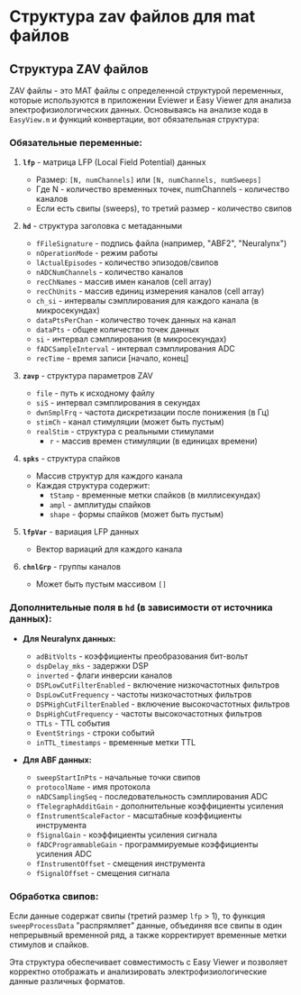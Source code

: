 # Структура zav файлов для mat файлов

## Структура ZAV файлов

ZAV файлы - это MAT файлы с определенной структурой переменных, которые используются в приложении Eviewer и Easy Viewer для анализа электрофизиологических данных. Основываясь на анализе кода в `EasyView.m` и функций конвертации, вот обязательная структура:

### Обязательные переменные:

1. **`lfp`** - матрица LFP (Local Field Potential) данных
   - Размер: `[N, numChannels]` или `[N, numChannels, numSweeps]`
   - Где N - количество временных точек, numChannels - количество каналов
   - Если есть свипы (sweeps), то третий размер - количество свипов

2. **`hd`** - структура заголовка с метаданными
   - `fFileSignature` - подпись файла (например, "ABF2", "Neuralynx")
   - `nOperationMode` - режим работы
   - `lActualEpisodes` - количество эпизодов/свипов
   - `nADCNumChannels` - количество каналов
   - `recChNames` - массив имен каналов (cell array)
   - `recChUnits` - массив единиц измерения каналов (cell array)
   - `ch_si` - интервалы сэмплирования для каждого канала (в микросекундах)
   - `dataPtsPerChan` - количество точек данных на канал
   - `dataPts` - общее количество точек данных
   - `si` - интервал сэмплирования (в микросекундах)
   - `fADCSampleInterval` - интервал сэмплирования ADC
   - `recTime` - время записи [начало, конец]

3. **`zavp`** - структура параметров ZAV
   - `file` - путь к исходному файлу
   - `siS` - интервал сэмплирования в секундах
   - `dwnSmplFrq` - частота дискретизации после понижения (в Гц)
   - `stimCh` - канал стимуляции (может быть пустым)
   - `realStim` - структура с реальными стимулами
     - `r` - массив времен стимуляции (в единицах времени)

4. **`spks`** - структура спайков
   - Массив структур для каждого канала
   - Каждая структура содержит:
     - `tStamp` - временные метки спайков (в миллисекундах)
     - `ampl` - амплитуды спайков
     - `shape` - формы спайков (может быть пустым)

5. **`lfpVar`** - вариация LFP данных
   - Вектор вариаций для каждого канала

6. **`chnlGrp`** - группы каналов
   - Может быть пустым массивом `[]`

### Дополнительные поля в `hd` (в зависимости от источника данных):

- **Для Neuralynx данных:**
  - `adBitVolts` - коэффициенты преобразования бит-вольт
  - `dspDelay_mks` - задержки DSP
  - `inverted` - флаги инверсии каналов
  - `DSPLowCutFilterEnabled` - включение низкочастотных фильтров
  - `DspLowCutFrequency` - частоты низкочастотных фильтров
  - `DSPHighCutFilterEnabled` - включение высокочастотных фильтров
  - `DspHighCutFrequency` - частоты высокочастотных фильтров
  - `TTLs` - TTL события
  - `EventStrings` - строки событий
  - `inTTL_timestamps` - временные метки TTL

- **Для ABF данных:**
  - `sweepStartInPts` - начальные точки свипов
  - `protocolName` - имя протокола
  - `nADCSamplingSeq` - последовательность сэмплирования ADC
  - `fTelegraphAdditGain` - дополнительные коэффициенты усиления
  - `fInstrumentScaleFactor` - масштабные коэффициенты инструмента
  - `fSignalGain` - коэффициенты усиления сигнала
  - `fADCProgrammableGain` - программируемые коэффициенты усиления ADC
  - `fInstrumentOffset` - смещения инструмента
  - `fSignalOffset` - смещения сигнала

### Обработка свипов:

Если данные содержат свипы (третий размер `lfp` > 1), то функция `sweepProcessData` "распрямляет" данные, объединяя все свипы в один непрерывный временной ряд, а также корректирует временные метки стимулов и спайков.

Эта структура обеспечивает совместимость с Easy Viewer и позволяет корректно отображать и анализировать электрофизиологические данные различных форматов.

